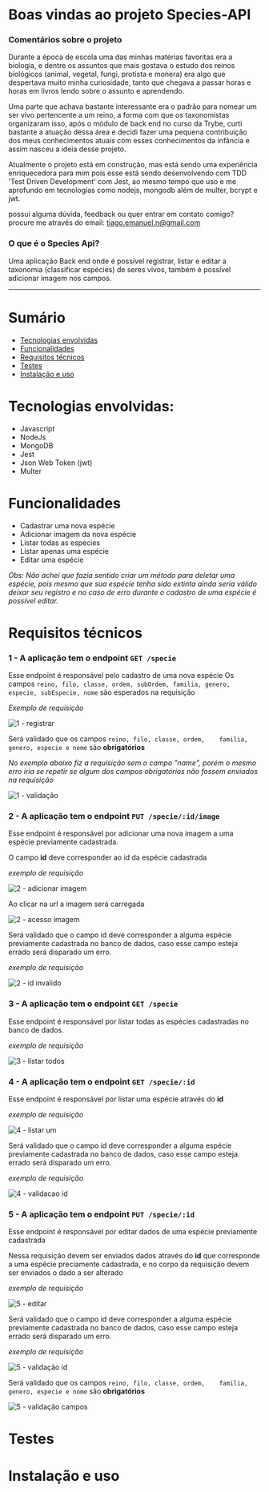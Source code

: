 # Boas vindas ao projeto Species-API

###  Comentários sobre o projeto

Durante a época de escola uma das minhas matérias favoritas era a biologia, e dentre os assuntos que mais gostava o estudo dos reinos biológicos (animal, vegetal, fungi, protista e monera) era algo que despertava muito minha curiosidade, tanto que chegava a passar horas e horas em livros lendo sobre o assunto e aprendendo.

Uma parte que achava bastante interessante era o padrão para nomear um ser vivo pertencente a um reino, a forma com que os taxonomistas organizaram isso, após o módulo de back end no curso da Trybe, curti bastante a atuação dessa área e decidi fazer uma pequena contribuição dos meus conhecimentos atuais com esses conhecimentos da infância e assim nasceu a ideia desse projeto.

Atualmente o projeto está em construção, mas está sendo uma experiência enriquecedora para mim pois esse está sendo desenvolvendo com TDD 'Test Driven Development' com Jest, ao mesmo tempo que uso e me aprofundo em tecnologias como nodejs, mongodb além de multer, bcrypt e jwt.

possui alguma dúvida, feedback ou quer entrar em contato comigo? 
procure me através do email: tiago.emanuel.n@gmail.com

### O que é o Species Api?

Uma aplicação Back end onde é possível registrar, listar e editar a taxonomia (classificar espécies) de seres vivos, também é possível adicionar imagem nos campos.

---

# Sumário

- [Tecnologias envolvidas](#tecnologias-envolvidas)
- [Funcionalidades](#funcionalidades)
- [Requisitos técnicos](#requisitos-técnicos)
- [Testes](#testes)
- [Instalação e uso](#instalação-e-uso)


# Tecnologias envolvidas:
 - Javascript
 - NodeJs
 - MongoDB
 - Jest
 - Json Web Token (jwt)
 - Multer

# Funcionalidades

- Cadastrar uma nova espécie
- Adicionar imagem da nova espécie
- Listar todas as espécies
- Listar apenas uma espécie
- Editar uma espécie

*Obs: Não achei que fazia sentido criar um método para deletar uma espécie, pois mesmo que sua espécie tenha sido extinta ainda seria válido deixar seu registro e no caso de erro durante o cadastro de uma espécie é possível editar.*

# Requisitos técnicos

### 1 - A aplicação tem o endpoint `GET /specie`


Esse endpoint é responsável pelo cadastro de uma nova espécie
Os campos `reino, filo, classe, ordem, subOrdem, familia, genero, especie, subEspecie, nome` são esperados na requisição

*Exemplo de requisição*

![1 - registrar](https://user-images.githubusercontent.com/72472530/146537400-f7c0a6be-3e70-4e52-b4e7-67449073ed95.png)


Será validado que os campos `reino, filo, classe, ordem,	familia, genero, especie e nome` são **obrigatórios**


*No exemplo abaixo fiz a requisição sem o campo "name", porém o mesmo erro iria se repetir se algum dos campos obrigatórios não fossem enviados na requisição*


![1 - validação](https://user-images.githubusercontent.com/72472530/146537890-201d6671-2b5f-4f61-bee3-908be9299748.png)


### 2 - A aplicação tem o endpoint `PUT /specie/:id/image`
Esse endpoint é responsável por adicionar uma nova imagem a uma espécie previamente cadastrada.

O campo **id** deve corresponder ao id da espécie cadastrada

*exemplo de requisição*

![2 - adicionar imagem](https://user-images.githubusercontent.com/72472530/146543476-9a5c274d-b9b3-461d-af0b-e7e302d47388.png)

Ao clicar na url a imagem será carregada

![2 - acesso imagem](https://user-images.githubusercontent.com/72472530/146543531-4ccbf177-b53d-45f8-a0fc-41b61ec829a7.png)

Será validado que o campo id deve corresponder a alguma espécie previamente cadastrada no banco de dados, caso esse campo esteja errado será disparado um erro.

*exemplo de requisição*

![2 - id invalido](https://user-images.githubusercontent.com/72472530/146543714-ec9d0b08-dc4e-4e27-aa40-4258b672df7b.png)

### 3 - A aplicação tem o endpoint `GET /specie`

Esse endpoint é responsável por listar todas as espécies cadastradas no banco de dados.

*exemplo de requisição*

![3 - listar todos](https://user-images.githubusercontent.com/72472530/146543826-74301ea2-62c5-45e8-a3f3-4b954db59ed7.png)

### 4 - A aplicação tem o endpoint `GET /specie/:id`

Esse endpoint é responsável por listar uma espécie através do **id**

*exemplo de requisição*

![4 - listar um](https://user-images.githubusercontent.com/72472530/146543857-bd80baec-4dad-422c-add9-46fb6febb8b3.png)

Será validado que o campo id deve corresponder a alguma espécie previamente cadastrada no banco de dados, caso esse campo esteja errado será disparado um erro.

*exemplo de requisição*

![4 - validacao id](https://user-images.githubusercontent.com/72472530/146544054-7d50d3a6-aeb2-4339-a287-4fe378e3444d.png)

### 5 - A aplicação tem o endpoint `PUT /specie/:id`

Esse endpoint é responsável por editar dados de uma espécie previamente cadastrada

Nessa requisição devem ser enviados dados através do **id** que corresponde a uma espécie preciamente cadastrada, e no corpo da requisição devem ser enviados o dado a ser alterado

*exemplo de requisição*

![5 - editar](https://user-images.githubusercontent.com/72472530/146544115-40d75df3-baec-4bde-9423-b26b454731c2.png)

Será validado que o campo id deve corresponder a alguma espécie previamente cadastrada no banco de dados, caso esse campo esteja errado será disparado um erro.

*exemplo de requisição*

![5 - validação id](https://user-images.githubusercontent.com/72472530/146544151-d02617ed-84f1-49d3-b6b0-689c0d298cb7.png)

Será validado que os campos `reino, filo, classe, ordem,	familia, genero, especie e nome` são **obrigatórios**

![5 - validação campos](https://user-images.githubusercontent.com/72472530/146544338-469268a5-c068-4662-89db-a56a1c04924a.png)

# Testes



# Instalação e uso


